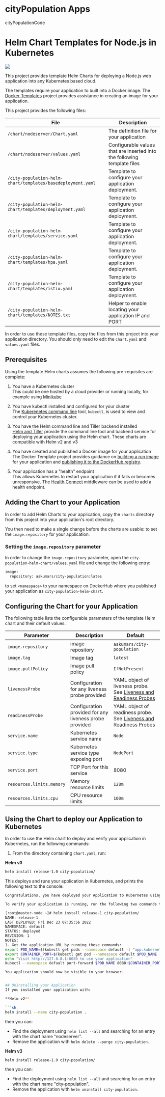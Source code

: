 # cityPopulation Apps
cityPopulationCode

# Helm Chart Templates for Node.js in Kubernetes

<a href='http://CloudNativeJS.io/'><img src='https://img.shields.io/badge/homepage-CloudNativeJS-blue.svg'></a>

This project provides template Helm Charts for deploying a Node.js web application into any Kubernetes based cloud.

The templates require your application to built into a Docker image. The [Docker Templates](http://github.com/CloudNativeJS/docker) project provides assistance in creating an image for your application.

This project provides the following files:

| File                                              | Description                                                           |
|---------------------------------------------------|-----------------------------------------------------------------------|  
| `/chart/nodeserver/Chart.yaml`                    | The definition file for your application                           | 
| `/chart/nodeserver/values.yaml`                   | Configurable values that are inserted into the following template files      | 
| `/city-population-helm-chart/templates/basedeployment.yaml` | Template to configure your application deployment.                 |
| `/city-population-helm-chart/templates/deployment.yaml`     | Template to configure your application deployment.                 | 
| `/city-population-helm-chart/templates/service.yaml`        | Template to configure your application deployment.                 | 
| `/city-population-helm-chart/templates/hpa.yaml`            | Template to configure your application deployment.                 | 
| `/city-population-helm-chart/templates/istio.yaml`          | Template to configure your application deployment.                 | 
| `/city-population-helm-chart/templates/NOTES.txt`           | Helper to enable locating your application IP and PORT        | 

In order to use these template files, copy the files from this project into your application directory. You should only need to edit the `Chart.yaml` and `values.yaml` files.

## Prerequisites

Using the template Helm charts assumes the following pre-requisites are complete:  

1. You have a Kubernetes cluster  
  This could be one hosted by a cloud provider or running locally, for example using [Minikube](https://kubernetes.io/docs/setup/minikube/)
  
2. You have kubectl installed and configured for your cluster  
  The [Kuberenetes command line](https://kubernetes.io/docs/tasks/tools/install-kubectl/) tool, `kubectl`, is used to view and control your Kubernetes cluster.

3. You have the Helm command line and Tiller backend installed  
   [Helm and Tiller](https://docs.helm.sh/using_helm/) provide the command line tool and backend service for deploying your application using the Helm chart.
   These charts are compatible with Helm v2 and v3

4. You have created and published a Docker image for your application  
The Docker Template project provides guidance on [building a run image](https://github.com/CloudNativeJS/docker#using-dockerfile-tools) for your application and [publishing it to the DockerHub registry](https://github.com/CloudNativeJS/docker#publishing-the-image).

5. Your application has a "health" endpoint  
  This allows Kubernetes to restart your application if it fails or becomes unresponsive. The [Health Connect](https://github.com/CloudNativeJS/cloud-health-connect) middleware can be used to add a health endpoint.

## Adding the Chart to your Application

In order to add Helm Charts to your application, copy the `charts` directory from this project into your application's root directory.

You then need to make a single change before the charts are usable: to set the `image.repository` for your application.

### Setting the `image.repository` parameter

In order to change the `image.repository` parameter, open the `city-population-helm-chart/values.yaml` file and change the following entry:  

```sh
image:
  repository: askumars/city-population:lates
```
to set `<namespace>` to your namespace on DockerHub where you published your application as `city-population-helm-chart`.

## Configuring the Chart for your Application

The following table lists the configurable parameters of the template Helm chart and their default values.

| Parameter                  | Description                                     | Default                                                    |
| -----------------------    | ---------------------------------------------   | ---------------------------------------------------------- |
| `image.repository`         | image repository                                | `askumars/city-population`                                 |
| `image.tag`                | Image tag                                       | `latest`                                                    |
| `image.pullPolicy`         | Image pull policy                               | `IfNotPresent`                                                   |
| `livenessProbe`   | Configuration for any liveness probe provided |   YAML object of liveness probe. See [Liveness and Readiness Probes](#liveness-and-readiness-probes)                            |
| `readinessProbe`         | Configuration provided for any liveness probe provided      | YAML object of readiness probe. See [Liveness and Readiness Probes](#liveness-and-readiness-probes)         |
| `service.name`             | Kubernetes service name                                | `Node`                                                     |
| `service.type`             | Kubernetes service type exposing port                  | `NodePort`                                                 |
| `service.port`             | TCP Port for this service                       | 8080                                                       |
| `resources.limits.memory`  | Memory resource limits                          | `128m`                                                     |
| `resources.limits.cpu`     | CPU resource limits                             | `100m`                                                     |


## Using the Chart to deploy our Application to Kubernetes

In order to use the Helm chart to deploy and verify your application in Kubernetes, run the following commands:

1. From the directory containing `Chart.yaml`, run:  


  **Helm v3**
  
  ```sh
  helm install release-1.0 city-population/
  ```

  This deploys and runs your application in Kubernetes, and prints the following text to the console:  
  
  ```sh
  Congratulations, you have deployed your Application to Kubernetes using Helm!

  To verify your application is running, run the following two commands to set the SAMPLE_NODE_PORT and SAMPLE_NODE_IP environment variables to the location of your application:

[root@master-node ~]# helm install release-1 city-population/
NAME: release-1
LAST DEPLOYED: Fri Dec 23 07:35:56 2022
NAMESPACE: default
STATUS: deployed
REVISION: 1
NOTES:
1. Get the application URL by running these commands:
  export POD_NAME=$(kubectl get pods --namespace default -l "app.kubernetes.io/name=city-population,app.kubernetes.io/instance=release-1" -o jsonpath="{.items[0].metadata.name}")
  export CONTAINER_PORT=$(kubectl get pod --namespace default $POD_NAME -o jsonpath="{.spec.containers[0].ports[0].containerPort}")
  echo "Visit http://127.0.0.1:8080 to use your application"
  kubectl --namespace default port-forward $POD_NAME 8080:$CONTAINER_PORT

You application should now be visible in your browser.


## Uninstalling your Application
If you installed your application with:  

**Helm v2**

```sh
helm install --name city-population .
```
then you can:

* Find the deployment using `helm list --all` and searching for an entry with the chart name "nodeserver".
* Remove the application with `helm delete --purge city-population`.

**Helm v3**

```sh
helm install release-1.0 city-population/
```
then you can:

* Find the deployment using `helm list --all` and searching for an entry with the chart name "city-population".
* Remove the application with `helm uninstall city-population`.
